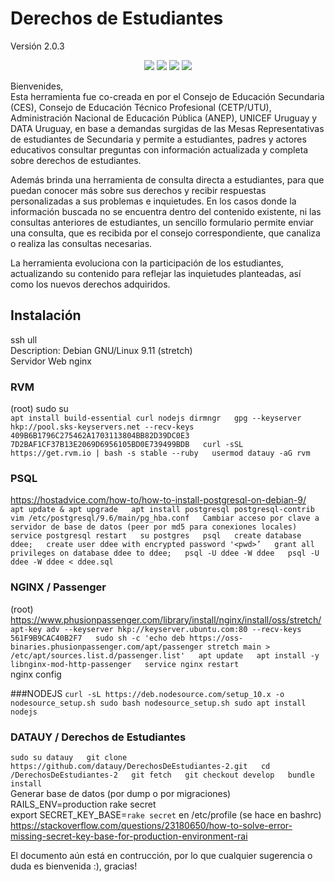 # Derechos de Estudiantes  
Versión 2.0.3  

<p align="center">
<img  src="https://img.shields.io/github/license/datauy/DerechosDeEstudiantes-2">
<img  src="https://img.shields.io/github/last-commit/datauy/DerechosDeEstudiantes-2">
<img  src="https://img.shields.io/website?up_color=green&up_message=online&url=https%3A%2F%2Fderechosdeestudiantes.edu.uy">
<a href="https://sonarcloud.io/dashboard?id=datauy_DerechosDeEstudiantes-2" target="_blank"><img src="https://sonarcloud.io/api/project_badges/measure?project=datauy_DerechosDeEstudiantes-2&metric=alert_status"></a>
</p>

Bienvenides,  
Esta herramienta fue co-creada en por el Consejo de Educación Secundaria (CES), Consejo de Educación Técnico Profesional (CETP/UTU), Administración Nacional de Educación Pública (ANEP), UNICEF Uruguay y DATA Uruguay, en base a demandas surgidas de las Mesas Representativas de estudiantes de Secundaria y permite a estudiantes, padres y actores educativos consultar preguntas con información actualizada y completa sobre derechos de estudiantes.  

Además brinda una herramienta de consulta directa a estudiantes, para que puedan conocer más sobre sus derechos y recibir respuestas personalizadas a sus problemas e inquietudes.
En los casos donde la información buscada no se encuentra dentro del contenido existente, ni las consultas anteriores de estudiantes, un sencillo formulario permite enviar una consulta, que es recibida por el consejo correspondiente, que canaliza o realiza las consultas necesarias.  

La herramienta evoluciona con la participación de los estudiantes, actualizando su contenido para reflejar las inquietudes planteadas, así como los nuevos derechos adquiridos.

## Instalación
ssh ull  
Description:    Debian GNU/Linux 9.11 (stretch)  
Servidor Web nginx  

### RVM
(root) sudo su  
`apt install build-essential curl nodejs dirmngr  
gpg --keyserver hkp://pool.sks-keyservers.net --recv-keys 409B6B1796C275462A1703113804BB82D39DC0E3 7D2BAF1CF37B13E2069D6956105BD0E739499BDB  
curl -sSL https://get.rvm.io | bash -s stable --ruby  
usermod datauy -aG rvm`  

### PSQL  
https://hostadvice.com/how-to/how-to-install-postgresql-on-debian-9/  
`apt update & apt upgrade  
apt install postgresql postgresql-contrib  
vim /etc/postgresql/9.6/main/pg_hba.conf  
Cambiar acceso por clave a servidor de base de datos (peer por md5 para conexiones locales)  
service postgresql restart  
su postgres  
psql  
create database ddee;  
create user ddee with encrypted password '<pwd>’  
grant all privileges on database ddee to ddee;  
psql -U ddee -W ddee  
psql -U ddee -W ddee < ddee.sql`  

### NGINX / Passenger
(root) https://www.phusionpassenger.com/library/install/nginx/install/oss/stretch/  
`apt-key adv --keyserver hkp://keyserver.ubuntu.com:80 --recv-keys 561F9B9CAC40B2F7  
sudo sh -c 'echo deb https://oss-binaries.phusionpassenger.com/apt/passenger stretch main > /etc/apt/sources.list.d/passenger.list'  
apt update  
apt install -y libnginx-mod-http-passenger  
service nginx restart`  
nginx config  

###NODEJS
`curl -sL https://deb.nodesource.com/setup_10.x -o nodesource_setup.sh
sudo bash nodesource_setup.sh
sudo apt install nodejs`  

### DATAUY / Derechos de Estudiantes
`sudo su datauy  
git clone https://github.com/datauy/DerechosDeEstudiantes-2.git  
cd /DerechosDeEstudiantes-2  
git fetch  
git checkout develop  
bundle install`  
Generar base de datos (por dump o por migraciones)  
RAILS_ENV=production rake secret  
export SECRET_KEY_BASE=`rake secret` en /etc/profile (se hace en bashrc)  
https://stackoverflow.com/questions/23180650/how-to-solve-error-missing-secret-key-base-for-production-environment-rai

El documento aún está en contrucción, por lo que cualquier sugerencia o duda es bienvenida :), gracias!
